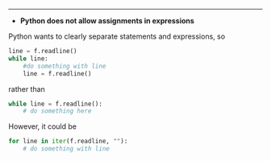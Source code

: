 

--------------------------

- **Python does not allow assignments in expressions**

Python wants to clearly separate statements and expressions, so

```python
line = f.readline()
while line:
    #do something with line
    line = f.readline()
```

rather than

```python
while line = f.readline():
    # do something here
```

However, it could be

```python
for line in iter(f.readline, ""):
    # do something with line
```

